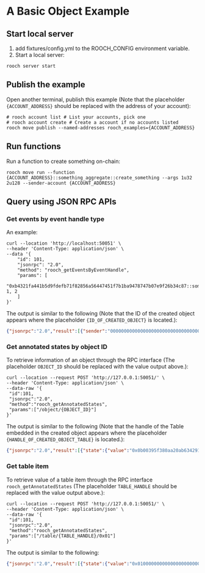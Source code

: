 # A Basic Object Example

## Start local server

1. add fixtures/config.yml to the ROOCH_CONFIG environment variable.
2. Start a local server:
```shell
rooch server start
```

## Publish the example

Open another terminal, publish this example (Note that the placeholder `{ACCOUNT_ADDRESS}` should be replaced with the address of your account):

```shell
# rooch account list # List your accounts, pick one
# rooch account create # Create a account if no accounts listed
rooch move publish --named-addresses rooch_examples={ACCOUNT_ADDRESS}
```

## Run functions

Run a function to create something on-chain: 

```shell
rooch move run --function {ACCOUNT_ADDRESS}::something_aggregate::create_something --args 1u32 2u128 --sender-account {ACCOUNT_ADDRESS}
```

## Query using JSON RPC APIs

### Get events by event handle type

An example:

```
curl --location 'http://localhost:50051' \
--header 'Content-Type: application/json' \
--data '{
    "id": 101,
    "jsonrpc": "2.0",
    "method": "rooch_getEventsByEventHandle",
    "params": [
        "0xb4321fa441b5d9fdefb71f82856a56447451f7b1ba9478747b07e9f26b34c87::something::SomethingCreated", 1, 2
    ]
}'
```

The output is similar to the following (Note that the ID of the created object appears where the placeholder `{ID_OF_CREATED_OBJECT}` is located.):

```json
{"jsonrpc":"2.0","result":[{"sender":"0000000000000000000000000000000000000000000000000000000000000000","event_data":"0x0b00395f380aa20ab634291b1fe8705e8ba94ce5bfab66dbe436865cc40974ef0100000002000000000000000000000000000000","parsed_event_data":{"abilities":8,"type":"0x565d5717526aecec1f9d464867f7d92d6eae2dc8ca73a0dc2613dd185d3d7bc7::something::SomethingCreated","value":{"i":1,"j":"2","obj_id":"{ID_OF_CREATED_OBJECT}"}},"type_tag":"0x565d5717526aecec1f9d464867f7d92d6eae2dc8ca73a0dc2613dd185d3d7bc7::something::SomethingCreated","event_index":3,"event_id":{"event_handle_id":"0x53f32af12dc9236eb67f1c064cf55ee8891a90040f71ba17422cfdd91eb7358b","event_seq":0}}],"id":101}
```

### Get annotated states by object ID

To retrieve information of an object through the RPC interface (The placeholder `OBJECT_ID` should be replaced with the value output above.):

```shell
curl --location --request POST 'http://127.0.0.1:50051/' \
--header 'Content-Type: application/json' \
--data-raw '{
 "id":101,
 "jsonrpc":"2.0",
 "method":"rooch_getAnnotatedStates",
 "params":["/object/{OBJECT_ID}"]
}'
```

The output is similar to the following (Note that the handle of the Table embedded in the created object appears where the placeholder `{HANDLE_OF_CREATED_OBJECT_TABLE}` is located.):

```json
{"jsonrpc":"2.0","result":[{"state":{"value":"0x0b00395f380aa20ab634291b1fe8705e8ba94ce5bfab66dbe436865cc40974ef565d5717526aecec1f9d464867f7d92d6eae2dc8ca73a0dc2613dd185d3d7bc70100000002000000000000000000000000000000ba90d115eab89e3167e4fb9a489a46606189e8ad474d5e232fd70568923effff0b64dc6ef8063f3819a2458643c86d2869dfc5064b6e33212ca27742887d6dc0","value_type":"0x1::object::Object<0x565d5717526aecec1f9d464867f7d92d6eae2dc8ca73a0dc2613dd185d3d7bc7::something::SomethingProperties>"},"move_value":{"abilities":0,"type":"0x1::object::Object<0x565d5717526aecec1f9d464867f7d92d6eae2dc8ca73a0dc2613dd185d3d7bc7::something::SomethingProperties>","value":{"id":"0xb00395f380aa20ab634291b1fe8705e8ba94ce5bfab66dbe436865cc40974ef","owner":"0x565d5717526aecec1f9d464867f7d92d6eae2dc8ca73a0dc2613dd185d3d7bc7","value":{"abilities":8,"type":"0x565d5717526aecec1f9d464867f7d92d6eae2dc8ca73a0dc2613dd185d3d7bc7::something::SomethingProperties","value":{"barTable":{"abilities":4,"type":"0x1::table::Table<u8, u128>","value":{"handle":"{HANDLE_OF_CREATED_OBJECT_TABLE}"}},"fooTable":{"abilities":4,"type":"0x1::table::Table<0x1::string::String, 0x1::string::String>","value":{"handle":"0xba90d115eab89e3167e4fb9a489a46606189e8ad474d5e232fd70568923effff"}},"i":1,"j":"2"}}}}}],"id":101}
```

### Get table item

To retrieve value of a table item through the RPC interface `rooch_getAnnotatedStates` (The placeholder `TABLE_HANDLE` should be replaced with the value output above.):

```shell
curl --location --request POST 'http://127.0.0.1:50051/' \
--header 'Content-Type: application/json' \
--data-raw '{
 "id":101,
 "jsonrpc":"2.0",
 "method":"rooch_getAnnotatedStates",
 "params":["/table/{TABLE_HANDLE}/0x01"]
}'
```

The output is similar to the following:

```json
{"jsonrpc":"2.0","result":[{"state":{"value":"0x01000000000000000000000000000000","value_type":"u128"},"move_value":"1"}],"id":101}
```
